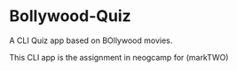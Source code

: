 # Bollywood-Quiz
A CLI Quiz app based on BOllywood movies.

This CLI app is the assignment in neogcamp for (markTWO)
